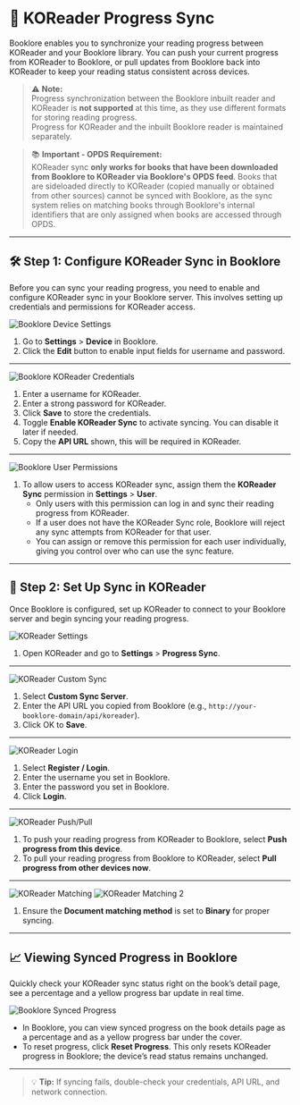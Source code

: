 # 🔄 KOReader Progress Sync

Booklore enables you to synchronize your reading progress between KOReader and your Booklore library. You can push your current progress from KOReader to Booklore, or pull updates from Booklore back into KOReader to keep your reading status consistent across devices.

> ⚠️ **Note:**  
> Progress synchronization between the Booklore inbuilt reader and KOReader is **not supported** at this time, as they use different formats for storing reading progress.  
> Progress for KOReader and the inbuilt Booklore reader is maintained separately.

> 📚 **Important - OPDS Requirement:**  
> KOReader sync **only works for books that have been downloaded from Booklore to KOReader via Booklore's OPDS feed**. Books that are sideloaded directly to KOReader (copied manually or obtained from other sources) cannot be synced with Booklore, as the sync system relies on matching books through Booklore's internal identifiers that are only assigned when books are accessed through OPDS.

---

## 🛠️ Step 1: Configure KOReader Sync in Booklore

Before you can sync your reading progress, you need to enable and configure KOReader sync in your Booklore server. This involves setting up credentials and permissions for KOReader access.

![Booklore Device Settings](/img/koreader/1.jpg)

1. Go to **Settings** > **Device** in Booklore.
2. Click the **Edit** button to enable input fields for username and password.

---

![Booklore KOReader Credentials](/img/koreader/2.jpg)

1. Enter a username for KOReader.
2. Enter a strong password for KOReader.
3. Click **Save** to store the credentials.
4. Toggle **Enable KOReader Sync** to activate syncing. You can disable it later if needed.
5. Copy the **API URL** shown, this will be required in KOReader.

---

![Booklore User Permissions](/img/koreader/3.jpg)

1. To allow users to access KOReader sync, assign them the **KOReader Sync** permission in **Settings** > **User**.
   - Only users with this permission can log in and sync their reading progress from KOReader.
   - If a user does not have the KOReader Sync role, Booklore will reject any sync attempts from KOReader for that user.
   - You can assign or remove this permission for each user individually, giving you control over who can use the sync feature.

---

## 📲 Step 2: Set Up Sync in KOReader

Once Booklore is configured, set up KOReader to connect to your Booklore server and begin syncing your reading progress.

![KOReader Settings](/img/koreader/5.jpg)

1. Open KOReader and go to **Settings** > **Progress Sync**.

---

![KOReader Custom Sync](/img/koreader/6.jpg)

1. Select **Custom Sync Server**.
2. Enter the API URL you copied from Booklore (e.g., `http://your-booklore-domain/api/koreader`).
3. Click OK to **Save**.

---

![KOReader Login](/img/koreader/7.jpg)

1. Select **Register / Login**.
2. Enter the username you set in Booklore.
3. Enter the password you set in Booklore.
4. Click **Login**.

---

![KOReader Push/Pull](/img/koreader/8.jpg)

1. To push your reading progress from KOReader to Booklore, select **Push progress from this device**.
2. To pull your reading progress from Booklore to KOReader, select **Pull progress from other devices now**.

---

![KOReader Matching](/img/koreader/9.jpg)
![KOReader Matching 2](/img/koreader/10.jpg)

1. Ensure the **Document matching method** is set to **Binary** for proper syncing.

---

## 📈 Viewing Synced Progress in Booklore

Quickly check your KOReader sync status right on the book’s detail page, see a percentage and a yellow progress bar update in real time.

![Booklore Synced Progress](/img/koreader/11.jpg)

- In Booklore, you can view synced progress on the book details page as a percentage and as a yellow progress bar under the cover.
- To reset progress, click **Reset Progress**. This only resets KOReader progress in Booklore; the device’s read status remains unchanged.

---

> 💡 **Tip:** If syncing fails, double-check your credentials, API URL, and network connection.

